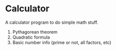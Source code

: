 # Calculator
A calculator program to do simple math stuff.
  1. Pythagorean theorem
  2. Quadratic formula
  3. Basic number info (prime or not, all factors, etc)
